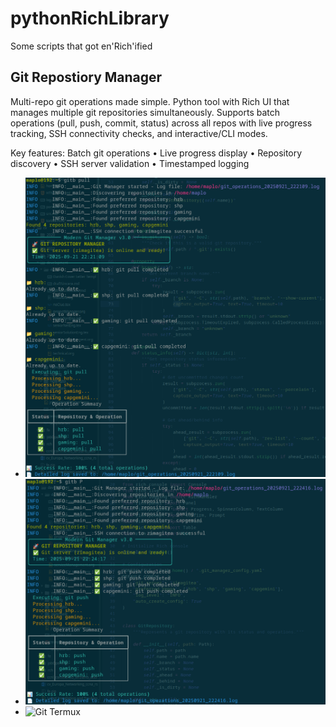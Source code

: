 # pythonRichLibrary
Some scripts that got en'Rich'ified

## Git Repostiory Manager
Multi-repo git operations made simple. 
Python tool with Rich UI that manages multiple git repositories simultaneously. 
Supports batch operations (pull, push, commit, status) across all repos with live progress tracking, SSH connectivity checks, and interactive/CLI modes.

Key features: Batch git operations
• Live progress display
• Repository discovery
• SSH server validation
• Timestamped logging

- ![Git Pull](./gitPull.png)
- ![Git Push](./gitPush.png)
- ![Git Termux](./gitPullTermux.png)

